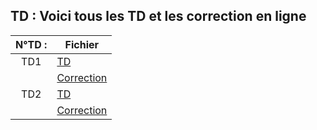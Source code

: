 ## TD : Voici tous les TD et les correction en ligne 



| N°TD : | Fichier  |
|:-:|-|
|  TD1 | [TD](TD/test.md)                              |
|      | [Correction](Correction/CorrectionTD1.md)     | 
|  TD2 | [TD](TD/test.md)                              |
|      | [Correction](Correction/CorrectionTD2.md)     | 
